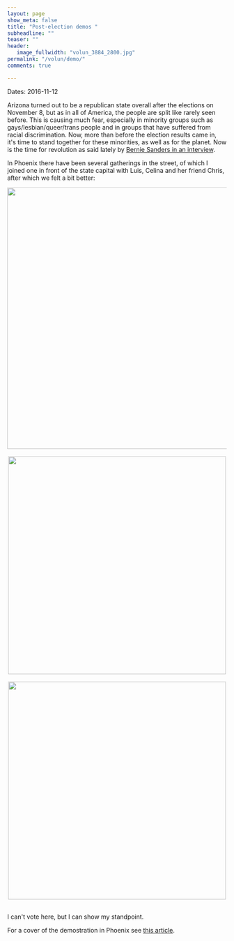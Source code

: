 ```yaml
---
layout: page
show_meta: false
title: "Post-election demos "
subheadline: ""
teaser: ""
header:
   image_fullwidth: "volun_3884_2800.jpg"
permalink: "/volun/demo/"
comments: true

---
```


Dates: 2016-11-12

Arizona turned out to be a republican state 
overall after the elections on November 8, but as in all of America, 
the people are split like rarely seen before. 
This is causing much fear, especially in minority groups such 
as gays/lesbian/queer/trans people and in groups 
that have suffered from racial discrimination. 
Now, more than before the election results came in, 
it's time to stand together for these minorities, 
as well as for the planet. 
Now is the time for revolution as 
said lately by 
[Bernie Sanders in an interview](https://www.youtube.com/watch?v=vf_XrfpdOsM&t=39s). 

In Phoenix there have been several gatherings in the street, 
of which I joined one in front of the state capital 
with Luis, Celina and her friend Chris, 
after which we felt a bit better:

<center><img src="{{ site.url }}/pages/volun/demo/demo1.jpg" width="600"></center><br>
<center><img src="{{ site.url }}/pages/volun/demo/demo.jpg" width="500"></center><br>
<center><img src="{{ site.url }}/pages/volun/demo/choice.jpg" width="500"></center><br>

I can't vote here, but I can show my standpoint.

For a cover of the demostration in Phoenix 
see [this article](http://www.azcentral.com/story/news/local/phoenix/2016/11/12/phoenix-tempe-anti-donald-trump-protests-planned-saturday/93655552/this).
